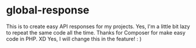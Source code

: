 # global-response
This is to create easy API responses for my projects. Yes, I'm a little bit lazy to repeat the same code all the time. Thanks for Composer for make easy code in PHP. XD Yes, I will change this in the feature! : )

